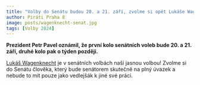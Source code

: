 ```yaml
---
title: "Volby do Senátu budou 20. a 21. září, zvolme si opět Lukáše Wagenknechta"
author: Piráti Praha 8
image: posts/wagenknecht-senat.jpg
tags: [Volby 2024]
---
```

**Prezident Petr Pavel oznámil, že první kolo senátních voleb bude 20. a 21. září, druhé kolo pak o týden později.** 

[Lukáš Wagenknecht](http://praha8.pirati.cz/lide/lukas-wagenknecht.html) je v senátních volbách naší jasnou volbou! Zvolme si do Senátu člověka, který bude senátorem skutečně na plný úvazek a nebude to mít pouze jako vedlejšák k jiné své práci.